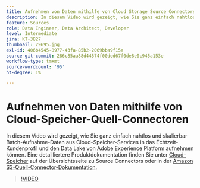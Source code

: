 ```yaml
---
title: Aufnehmen von Daten mithilfe von Cloud Storage Source Connectors
description: In diesem Video wird gezeigt, wie Sie ganz einfach nahtlos und skalierbar Batch-Aufnahme-Daten aus Cloud-Speicher-Services in das Echtzeit-Kundenprofil und den Data Lake von Adobe Experience Platform aufnehmen können.
feature: Sources
role: Data Engineer, Data Architect, Developer
level: Intermediate
jira: KT-3827
thumbnail: 29695.jpg
exl-id: 406b4545-8977-43fa-85b2-2069bba9f15a
source-git-commit: 286c85aa88d44574f00ded67f0de8e0c945a153e
workflow-type: tm+mt
source-wordcount: '95'
ht-degree: 1%

---
```


# Aufnehmen von Daten mithilfe von Cloud-Speicher-Quell-Connectoren

In diesem Video wird gezeigt, wie Sie ganz einfach nahtlos und skalierbar Batch-Aufnahme-Daten aus Cloud-Speicher-Services in das Echtzeit-Kundenprofil und den Data Lake von Adobe Experience Platform aufnehmen können. Eine detailliertere Produktdokumentation finden Sie unter [Cloud-Speicher](https://experienceleague.adobe.com/docs/experience-platform/sources/home.html?lang=de#cloud-storage) auf der Übersichtsseite zu Source Connectors oder in der [Amazon S3-Quell-Connector-Dokumentation](https://experienceleague.adobe.com/docs/experience-platform/sources/ui-tutorials/create/cloud-storage/s3.html?lang=de).

>[!VIDEO](https://video.tv.adobe.com/v/29695?learn=on&enablevpops)
